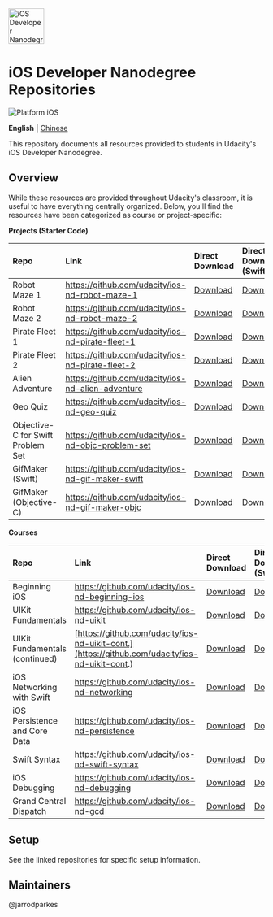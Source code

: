 <img src="https://s3-us-west-1.amazonaws.com/udacity-content/degrees/catalog-images/nd003.png" alt="iOS Developer Nanodegree logo" height="70" >

# iOS Developer Nanodegree Repositories

![Platform iOS](https://img.shields.io/badge/nanodegree-iOS-blue.svg)

**English** | [Chinese](https://github.com/udacity/ios-nd-repos/blob/master/README_CN.md)

This repository documents all resources provided to students in Udacity's iOS Developer Nanodegree.

## Overview

While these resources are provided throughout Udacity's classroom, it is useful to have everything centrally organized. Below, you'll find the resources have been categorized as course or project-specific:

**Projects (Starter Code)**

| Repo  | Link  | Direct Download  | Direct Download (Swift 3) |
| :---- |:----- |:---------------- |:------------------------- |
| Robot Maze 1 | https://github.com/udacity/ios-nd-robot-maze-1 | [Download](https://github.com/udacity/ios-nd-robot-maze-1/archive/master.zip) | [Download](https://github.com/udacity/ios-nd-robot-maze-1/archive/swift-3.zip) |
| Robot Maze 2 | https://github.com/udacity/ios-nd-robot-maze-2 | [Download](https://github.com/udacity/ios-nd-robot-maze-2/archive/master.zip) | [Download](https://github.com/udacity/ios-nd-robot-maze-2/archive/swift-3.zip) |
| Pirate Fleet 1 | https://github.com/udacity/ios-nd-pirate-fleet-1 | [Download](https://github.com/udacity/ios-nd-pirate-fleet-1/archive/master.zip) | [Download](https://github.com/udacity/ios-nd-pirate-fleet-1/archive/swift-3.zip) |
| Pirate Fleet 2 | https://github.com/udacity/ios-nd-pirate-fleet-2 | [Download](https://github.com/udacity/ios-nd-pirate-fleet-2/archive/master.zip) | [Download](https://github.com/udacity/ios-nd-pirate-fleet-2/archive/swift-3.zip) |
| Alien Adventure | https://github.com/udacity/ios-nd-alien-adventure | [Download](https://github.com/udacity/ios-nd-alien-adventure/archive/master.zip) | [Download](https://github.com/udacity/ios-nd-alien-adventure/archive/swift-3.zip) |
| Geo Quiz | https://github.com/udacity/ios-nd-geo-quiz | [Download](https://github.com/udacity/ios-nd-geo-quiz/archive/master.zip) | [Download](https://github.com/udacity/ios-nd-geo-quiz/archive/swift-3.zip) |
| Objective-C for Swift Problem Set | https://github.com/udacity/ios-nd-objc-problem-set | [Download](https://github.com/udacity/ios-nd-objc-problem-set/archive/master.zip) | [Download](https://github.com/udacity/ios-nd-objc-problem-set/archive/swift-3.zip) |
| GifMaker (Swift) | https://github.com/udacity/ios-nd-gif-maker-swift | [Download](https://github.com/udacity/ios-nd-gif-maker-swift/archive/master.zip) | [Download](https://github.com/udacity/ios-nd-gif-maker-swift/archive/swift-3.zip) |
| GifMaker (Objective-C) | https://github.com/udacity/ios-nd-gif-maker-objc | [Download](https://github.com/udacity/ios-nd-gif-maker-objc/archive/master.zip) | [Download](https://github.com/udacity/ios-nd-gif-maker-objc/archive/swift-3.zip) |

**Courses**

| Repo  | Link  | Direct Download  | Direct Download (Swift 3) |
| :---- |:----- |:---------------- |:------------------------- |
| Beginning iOS | https://github.com/udacity/ios-nd-beginning-ios | [Download](https://github.com/udacity/ios-nd-beginning-ios/archive/master.zip) | [Download](https://github.com/udacity/ios-nd-beginning-ios/archive/swift-3.zip) |
| UIKit Fundamentals | https://github.com/udacity/ios-nd-uikit | [Download](https://github.com/udacity/ios-nd-uikit/archive/master.zip) | [Download](https://github.com/udacity/ios-nd-uikit/archive/swift-3.zip) |
| UIKit Fundamentals (continued) | [https://github.com/udacity/ios-nd-uikit-cont.](https://github.com/udacity/ios-nd-uikit-cont.) | [Download](https://github.com/udacity/ios-nd-uikit-cont./archive/master.zip) | [Download](https://github.com/udacity/ios-nd-uikit-cont./archive/swift-3.zip) |
| iOS Networking with Swift | https://github.com/udacity/ios-nd-networking | [Download](https://github.com/udacity/ios-nd-networking/archive/master.zip) | [Download](https://github.com/udacity/ios-nd-networking/archive/master.zip) |
| iOS Persistence and Core Data | https://github.com/udacity/ios-nd-persistence | [Download](https://github.com/udacity/ios-nd-persistence/archive/master.zip) | [Download](https://github.com/udacity/ios-nd-persistence/archive/swift-3.zip) |
| Swift Syntax | https://github.com/udacity/ios-nd-swift-syntax | [Download](https://github.com/udacity/ios-nd-swift-syntax/archive/master.zip) | [Download](https://github.com/udacity/ios-nd-swift-syntax/archive/swift-3.zip) |
| iOS Debugging | https://github.com/udacity/ios-nd-debugging | [Download](https://github.com/udacity/ios-nd-debugging/archive/master.zip) | [Download](https://github.com/udacity/ios-nd-debugging/archive/swift-3.zip) |
| Grand Central Dispatch | https://github.com/udacity/ios-nd-gcd | [Download](https://github.com/udacity/ios-nd-gcd/archive/master.zip) | [Download](https://github.com/udacity/ios-nd-gcd/archive/swift-3.zip) |

## Setup

See the linked repositories for specific setup information.

## Maintainers

@jarrodparkes
